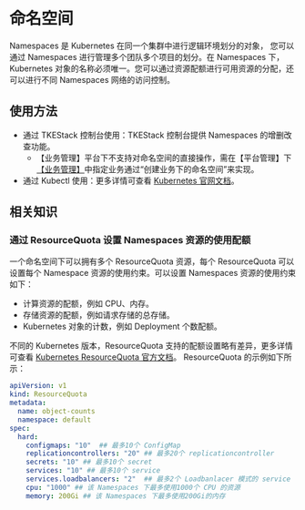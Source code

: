 # 命名空间

Namespaces 是 Kubernetes 在同一个集群中进行逻辑环境划分的对象， 您可以通过 Namespaces 进行管理多个团队多个项目的划分。在 Namespaces 下，Kubernetes 对象的名称必须唯一。您可以通过资源配额进行可用资源的分配，还可以进行不同 Namespaces 网络的访问控制。

## 使用方法

* 通过 TKEStack 控制台使用：TKEStack 控制台提供 Namespaces 的增删改查功能。
  * 【业务管理】平台下不支持对命名空间的直接操作，需在【平台管理】下[【业务管理】](../../ping-tai-guan-li-kong-zhi-tai/ye-wu-guan-li.md)中指定业务通过“创建业务下的命名空间”来实现。
* 通过 Kubectl 使用：更多详情可查看 [Kubernetes 官网文档](https://kubernetes.io/docs/tasks/administer-cluster/namespaces/)。

## 相关知识

### 通过 ResourceQuota 设置 Namespaces 资源的使用配额

一个命名空间下可以拥有多个 ResourceQuota 资源，每个 ResourceQuota 可以设置每个 Namespace 资源的使用约束。可以设置 Namespaces 资源的使用约束如下：

* 计算资源的配额，例如 CPU、内存。
* 存储资源的配额，例如请求存储的总存储。
* Kubernetes 对象的计数，例如 Deployment 个数配额。

不同的 Kubernetes 版本，ResourceQuota 支持的配额设置略有差异，更多详情可查看 [Kubernetes ResourceQuota 官方文档](https://kubernetes.io/docs/concepts/policy/resource-quotas/)。 ResourceQuota 的示例如下所示：

```yaml
apiVersion: v1
kind: ResourceQuota
metadata:
  name: object-counts
  namespace: default
spec:
  hard:
    configmaps: "10"  ## 最多10个 ConfigMap
    replicationcontrollers: "20" ## 最多20个 replicationcontroller
    secrets: "10" ## 最多10个 secret
    services: "10" ## 最多10个 service
    services.loadbalancers: "2"  ## 最多2个 Loadbanlacer 模式的 service
    cpu: "1000" ## 该 Namespaces 下最多使用1000个 CPU 的资源
    memory: 200Gi ## 该 Namespaces 下最多使用200Gi的内存
```

